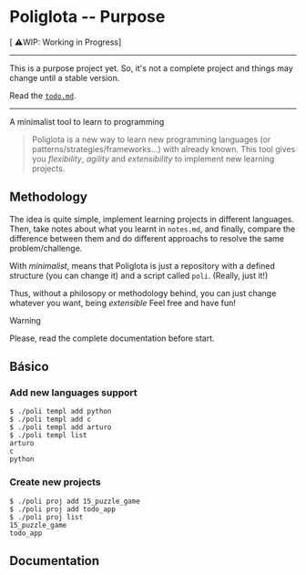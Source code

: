 # Poliglota -- Purpose

[ ⚠️WIP: Working in Progress]

---
This is a purpose project yet.
So, it's not a complete project
and things may change until a stable version.

Read the [`todo.md`](./todo.md).

---

A minimalist tool to learn to programming

> Poliglota is a new way to learn new programming languages
> (or patterns/strategies/frameworks...) with already known.
> This tool gives you *flexibility*, *agility* and *extensibility*
> to implement new learning projects.

## Methodology
The idea is quite simple,
implement learning projects in different languages.
Then, take notes about what you learnt in `notes.md`,
and finally, compare the difference between them
and do different approachs to resolve the same problem/challenge.

With *minimalist*, means that Poliglota is just a repository with
a defined structure (you can change it)
and a script called `poli`. (Really, just it!)

Thus, without a philosopy or methodology behind,
you can just change whatever you want, being *extensible*
Feel free and have fun!

> [!WARNING]
> Please, read the complete documentation before start.

## Básico

### Add new languages support

```shell
$ ./poli templ add python
$ ./poli templ add c
$ ./poli templ add arturo
$ ./poli templ list
arturo
c
python
```

### Create new projects

```
$ ./poli proj add 15_puzzle_game
$ ./poli proj add todo_app
$ ./poli proj list
15_puzzle_game
todo_app
```

## Documentation
